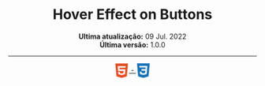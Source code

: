 <div align='center'>
    <h1>Hover Effect on Buttons</h1>
</div>

<div align='center'>
    <p><strong>Ultima atualização:</strong> 09 Jul. 2022<br><strong>Última versão:</strong> 1.0.0</p>
</div>

<hr>

<div align='center'>
    <a target='_blank' href='https://github.com/drypzz'>
        <div dir='auto'>
            <img align='center' src='https://raw.githubusercontent.com/devicons/devicon/master/icons/html5/html5-plain.svg' width='30' alt='html5'>
            -
            <img align='center' src='https://raw.githubusercontent.com/devicons/devicon/master/icons/css3/css3-plain.svg' width='30' alt='css3'>
        </div>
    </a>
</div>